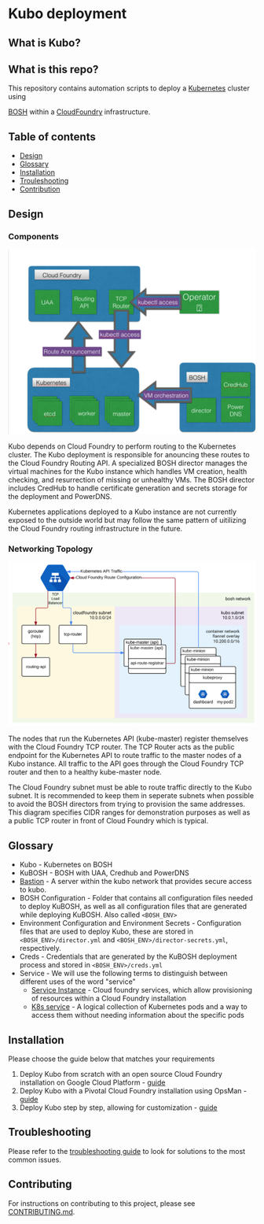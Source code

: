 # Kubo deployment

## What is Kubo?



## What is this repo?

This repository contains automation scripts to deploy a [Kubernetes](https://kubernetes.io/) cluster using 

[BOSH](https://bosh.io/) within a [CloudFoundry](https://cloudfoundry.org) infrastructure.

## Table of contents

- [Design](#design)
- [Glossary](#glossary)
- [Installation](#installation)
- [Trouleshooting](#troubleshooting)
- [Contribution](#contributing)

## Design

### Components

![Components of Kubo](docs/images/kubo-components.png)

Kubo depends on Cloud Foundry to perform routing to the Kubernetes cluster. The Kubo deployment is responsible for anouncing these routes to the Cloud Foundry Routing API. A specialized BOSH director manages the virtual machines for the Kubo instance which handles VM creation, health checking, and resurrection of missing or unhealthy VMs. The BOSH director includes CredHub to handle certificate generation and secrets storage for the deployment and PowerDNS.

Kubernetes applications deployed to a Kubo instance are not currently exposed to the outside world but may follow the same pattern of uitilizing the Cloud Foundry routing infrastructure in the future.

### Networking Topology

![Diagram describing how traffic is routed to Kubo](docs/images/kubo-network.png)

The nodes that run the Kubernetes API (kube-master) register themselves with the Cloud Foundry TCP router. The TCP Router acts as the public endpoint for the Kubernetes API to route traffic to the master nodes of a Kubo instance. All traffic to the API goes through the Cloud Foundry TCP router and then to a healthy kube-master node. 

The Cloud Foundry subnet must be able to route traffic directly to the Kubo subnet. It is recommended to keep them in seperate subnets when possible to avoid the BOSH directors from trying to provision the same addresses. This diagram specifies CIDR ranges for demonstration purposes as well as a public TCP router in front of Cloud Foundry which is typical.

## Glossary

- Kubo - Kubernetes on BOSH
- KuBOSH - BOSH with UAA, Credhub and PowerDNS
- [Bastion](https://en.wikipedia.org/wiki/Jump_server) - A server within the kubo network that provides secure access to kubo.
- BOSH Configuration - Folder that contains all configuration files needed to deploy KuBOSH, as well as all 
configuration files that are generated while deploying KuBOSH. Also called `<BOSH_ENV>`
- Environment Configuration and Environment Secrets - Configuration files that are used to deploy Kubo, these
are stored in `<BOSH_ENV>/director.yml` and `<BOSH_ENV>/director-secrets.yml`, respectively.
- Creds - Credentials that are generated by the KuBOSH deployment process and stored in `<BOSH_ENV>/creds.yml`
- Service - We will use the following terms to distinguish between different uses of the word "service"
  - [Service Instance](https://docs.cloudfoundry.org/devguide/services) - Cloud foundry services, which allow 
    provisioning of resources within a Cloud Foundry installation
  - [K8s service](https://kubernetes.io/docs/user-guide/services) - A logical collection of Kubernetes pods and
    a way to access them without needing information about the specific pods

## Installation

Please choose the guide below that matches your requirements

1. Deploy Kubo from scratch with an open source Cloud Foundry installation on Google Cloud Platform - [guide](docs/guides/gcp-oss-cf)
1. Deploy Kubo with a Pivotal Cloud Foundry installation using OpsMan - [guide](docs/guides/opsman-installation.md)
1. Deploy Kubo step by step, allowing for customization - [guide](docs/guides/customized-installation.md)

## Troubleshooting

Please refer to the [troubleshooting guide](docs/troubleshooting.md) to look for solutions to the most common issues. 

## Contributing

For instructions on contributing to this project, please see [CONTRIBUTING.md](CONTRIBUTING.md).
